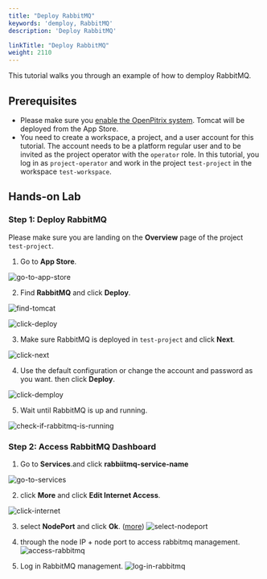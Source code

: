 ```yaml
---
title: "Deploy RabbitMQ"
keywords: 'demploy, RabbitMQ'
description: 'Deploy RabbitMQ'

linkTitle: "Deploy RabbitMQ"
weight: 2110
---
```


This tutorial walks you through an example of how to demploy RabbitMQ.

## Prerequisites

- Please make sure you [enable the OpenPitrix system](https://kubesphere.io/docs/pluggable-components/app-store/). Tomcat will be deployed from the App Store.
- You need to create a workspace, a project, and a user account for this tutorial.  The account needs to be a platform regular user and to be invited as the project operator with the `operator` role. In this tutorial, you log in as `project-operator` and work in the project `test-project` in the workspace `test-workspace`.

## Hands-on Lab

### Step 1: Deploy RabbitMQ

Please make sure you are landing on the **Overview** page of the project `test-project`.

1. Go to **App Store**.

![go-to-app-store](1603346676104.jpg)

2. Find **RabbitMQ** and click **Deploy**.

![find-tomcat](rabbitmq01.jpg)

![click-deploy](rabbitMQ02.jpg)

3. Make sure RabbitMQ is deployed in `test-project` and click **Next**.

![click-next](rabbitmq03.jpg)

4. Use the default configuration or change the account and  password as you want. then click **Deploy**.

![click-demploy](rabbitMQ04.jpg)

5. Wait until RabbitMQ is up and running.

![check-if-rabbitmq-is-running](rabbitmq05.jpg)

### Step 2: Access RabbitMQ Dashboard

1. Go to **Services**.and click  **rabbiitmq-service-name**

![go-to-services](rabbitmq06.jpg)

2. click **More** and click **Edit Internet Access**.

![click-internet](rabbitmq07.jpg)

3. select **NodePort** and click **Ok**. ([more](https://v2-1.docs.kubesphere.io/docs/project-setting/project-gateway/))
![select-nodeport](rabbitmq08.jpg)

4. through the node IP + node port to access rabbitmq management.
![access-rabbitmq](rabbitmq09.png)

5. Log in RabbitMQ management.
![log-in-rabbitmq](rabbitmq10.png)